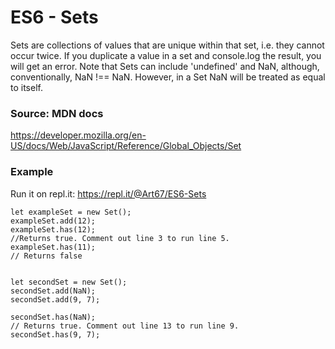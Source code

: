 
# ES6 - Sets

Sets are collections of values that are unique within that set, i.e. they cannot occur twice. 
If you duplicate a value in a set and console.log the result, you will get an error.
Note that Sets can include 'undefined' and NaN, although, conventionally, NaN !== NaN. However, in a Set NaN will be treated as equal to itself.

### Source: MDN docs
https://developer.mozilla.org/en-US/docs/Web/JavaScript/Reference/Global_Objects/Set

### Example
Run it on repl.it: https://repl.it/@Art67/ES6-Sets
 
```
let exampleSet = new Set();
exampleSet.add(12);
exampleSet.has(12);  
//Returns true. Comment out line 3 to run line 5.
exampleSet.has(11); 
// Returns false


let secondSet = new Set();
secondSet.add(NaN);
secondSet.add(9, 7);

secondSet.has(NaN);
// Returns true. Comment out line 13 to run line 9.
secondSet.has(9, 7);
```
